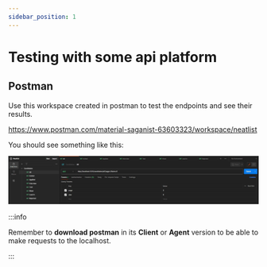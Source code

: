 ```yaml
---
sidebar_position: 1
---
```


# Testing with some api platform

## Postman

Use this workspace created in postman to test the endpoints and see their results.

<https://www.postman.com/material-saganist-63603323/workspace/neatlist>

You should see something like this:

![Postman Endpoints Example](../../../static/img/pstmnendex1.jpg)

:::info

Remember to **download postman** in its **Client** or **Agent** version to be able to make requests to the localhost.

:::
